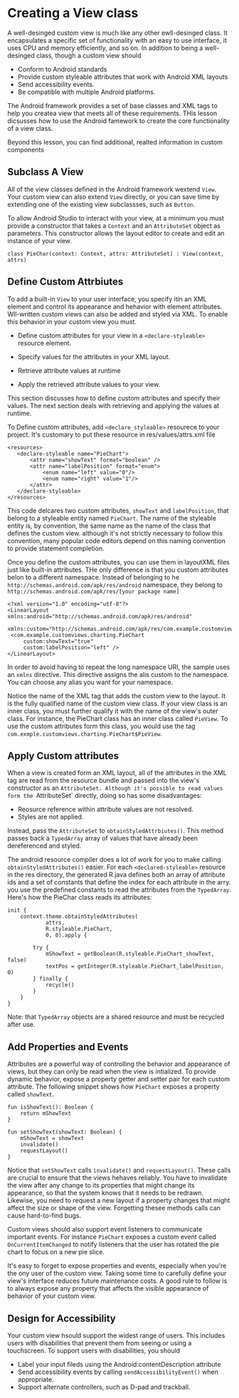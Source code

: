 # Creating a View class
A well-desinged custom view is much like any other ewll-desinged class. It encapsulates a specific set of functionality with an easy to use interface, it uses CPU and memory efficiently, and so on. In addition to being a well-desinged class, though a custom view should

- Conform to Android standards
- Provide custom styleable attributes that work with Android XML layouts
- Send accessibility events.
- Be compatible with multiple Android platforms. 

The Android framework provides a set of base classes and XML tags to help you createa  view that meets all of these requirements. THis lesson dicsusses how to use the Android famework to create the core functionality of a view class. 

Beyond this lesson, you can find additional, realted information in custom components

## Subclass A View
All of the view classes defined in the Android framework wextend `View`. Your custom view can also extend `View` directly,  or you can save time by extending one of the existing view subclassses, such as `Button`.

To allow Android Studio to interact with your view, at a minimum you must provide a constructor that takes a `Context` and an `AttributeSet` object as parameters. This constructor allows the layout editor to create and edit an instance of your view. 

```
class PieChar(context: Context, attrs: AttributeSet) : View(context, attrs)
```

## Define Custom Attrbiutes
To add a built-in `View` to your user interface, you specify itin an XML element and control its appearance and hehavior with element attributes. Wll-written custom views can also be added and styled via XML. To enable this behavior in your custom view you must. 

- Define custom attributes for your view in a `<declare-styleable>` resource element. 

- Specify values for the attributes in your XML layout. 

- Retrieve attribute values at runtime

- Apply the retrieved attribute values to your view. 

This section discusses how to define custom attributes and specify their values. The next section deals with retrieving and applying the values at runtime. 

To Define custom attributes, add `<declare_styleable>` resourece to your project. It's customary to put these resource in res/values/attrs.xml file

```
<resources>
   <declare-styleable name="PieChart">
       <attr name="showText" format="boolean" />
       <attr name="labelPosition" format="enum">
           <enum name="left" value="0"/>
           <enum name="right" value="1"/>
       </attr>
   </declare-styleable>
</resources>
```

This code delcares two custom attributes, `showText` and `labelPosition`, that belong to a styleable entity named `PieChart`. The name of the styleable entity is, by convention, the same name as  the name of the class that defines the custom view. although it's not strictly necessary to follow this convention, many popular code editors depend on this naming convention to provide statement completion. 

Once you define the custom attributes, you can use them in layoutXML files just like built-in attributes. THe only difference is that you custom attributes belon to a different namespace. Instead of belonging to he `http://schemas.android.com/apk/res/android` namespace, they belong to `http://schemas.android.com/apk/res/[your package name]`
```
<?xml version="1.0" encoding="utf-8"?>
<LinearLayout xmlns:android="http://schemas.android.com/apk/res/android"
   xmlns:custom="http://schemas.android.com/apk/res/com.example.customviews">
 <com.example.customviews.charting.PieChart
     custom:showText="true"
     custom:labelPosition="left" />
</LinearLayout>
```

In order to avoid having to repeat the long namespace URI, the sample uses an `xmlns` directive. This directive assigns the alis custom to the namespace. You can choose any alias you want for your namespace. 

Notice the name of the XML tag that adds the custom view to the layout. It is the fully qualified name of the custom view class. If your view class is an inner class, you must further qualify it with the name of the view's outer class. For instance, the PieChart class has an inner class called `PieView`. To use the custom attributes form this class, you would use the tag `com.exmple.customviews.charting.PieChart$PieView`.


## Apply Custom attributes 
When a view is created form an XML layout, all of the attributes in the XML tag are read from the resource bundle and passed into the view's constructor as an `AttributeSet. Although it's possible to read values form the `AttributeSet` directly, doing so has some disadvantages:
- Reosurce reference within attribute values are not resolved.
- Styles are not applied. 

Instead, pass the `AttributeSet` to `obtainStyledAttrbiutes()`. This method passes back a `TypedArray` array of values that have already been dereferenced and styled. 

The android resource compiler does a lot of work for you to make calling `obtainStyledAttributes()` easier. For each `<declared-styleable>` resource in the res directory, the generated R.java defines both an array of attribute ids and a set of constants that define the index for each attribute in the arry. you use the predefined constants to read the attributes from the `TypedArray`. Here's how the PieChar class reads its attributes: 

```
init {
    context.theme.obtainStyledAttributes(
            attrs,
            R.styleable.PieChart,
            0, 0).apply {

        try {
            mShowText = getBoolean(R.styleable.PieChart_showText, false)
            textPos = getInteger(R.styleable.PieChart_labelPosition, 0)
        } finally {
            recycle()
        }
    }
}
```

Note: that `TypedArray` objects are a shared resource and must be recycled after use. 

## Add Properties and Events
Attributes are a powerful way of controlling the behavior and appearance of views, but they can only be read when the view is intialized. To provide dynamic behavior, expose a property getter and setter pair for each custom attribute. The following snippet shows how  `PieChart` exposes a property called `showText`.

```
fun isShowText(): Boolean {
    return mShowText
}

fun setShowText(showText: Boolean) {
    mShowText = showText
    invalidate()
    requestLayout()
}
```

Notice that `setShowText` calls `invalidate()` and `requestLayout()`. These calls are crucial to ensure that the views hehaves reliably. You have to invalidate the view after any change to its properties that might change its appearance, so that the system knows that it needs to be redrawn. Likewise, you need to request a  new layout if a property changes that might affect the size or shape of the view. Forgetting thesee methods calls can cause hard-to-find bugs. 

Custom views should also support event listeners to communicate important events. For instance `PieChart` exposes a custom event called `OnCurrentItemChanged` to notify listeners that the user has rotated the pie chart to focus on a new pie slice. 

It's easy to forget to expose properties and events, especially when you're the ony user of the custom view. Taking some time to carefully define your view's interface reduces future maintenance costs. A good rule to follow is to always expose any property that affects the visible appearance of behavior of your custom view. 

## Design for Accessibility
Your custom view hsould support the widest range of users. This includes users with disabilities that prevent them from seeing or using a touchscreen. To support users with disabilities, you should 
- Label your input fileds using the Android:contentDescription attribute
- Send accessibility events by calling `sendAccessibilityEvent()` when appropriate. 
- Support alternate controllers, such as D-pad and trackball. 

